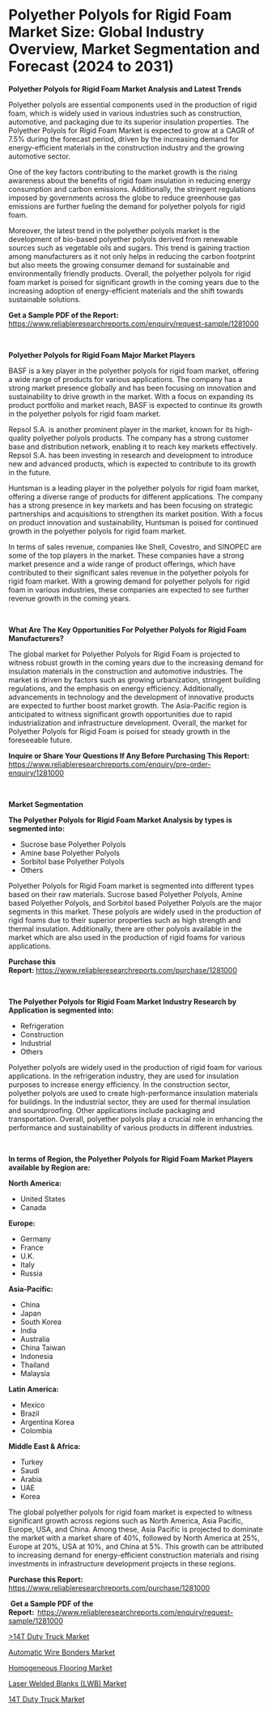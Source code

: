 <p><h1>Polyether Polyols for Rigid Foam Market Size: Global Industry Overview, Market Segmentation and Forecast (2024 to 2031)</h1></p><p><strong>Polyether Polyols for Rigid Foam Market Analysis and Latest Trends</strong></p>
<p><p>Polyether polyols are essential components used in the production of rigid foam, which is widely used in various industries such as construction, automotive, and packaging due to its superior insulation properties. The Polyether Polyols for Rigid Foam Market is expected to grow at a CAGR of 7.5% during the forecast period, driven by the increasing demand for energy-efficient materials in the construction industry and the growing automotive sector.</p><p>One of the key factors contributing to the market growth is the rising awareness about the benefits of rigid foam insulation in reducing energy consumption and carbon emissions. Additionally, the stringent regulations imposed by governments across the globe to reduce greenhouse gas emissions are further fueling the demand for polyether polyols for rigid foam.</p><p>Moreover, the latest trend in the polyether polyols market is the development of bio-based polyether polyols derived from renewable sources such as vegetable oils and sugars. This trend is gaining traction among manufacturers as it not only helps in reducing the carbon footprint but also meets the growing consumer demand for sustainable and environmentally friendly products. Overall, the polyether polyols for rigid foam market is poised for significant growth in the coming years due to the increasing adoption of energy-efficient materials and the shift towards sustainable solutions.</p></p>
<p><strong>Get a Sample PDF of the Report:&nbsp;</strong> <a href="https://www.reliableresearchreports.com/enquiry/request-sample/1281000">https://www.reliableresearchreports.com/enquiry/request-sample/1281000</a></p>
<p>&nbsp;</p>
<p><strong>Polyether Polyols for Rigid Foam Major Market Players</strong></p>
<p><p>BASF is a key player in the polyether polyols for rigid foam market, offering a wide range of products for various applications. The company has a strong market presence globally and has been focusing on innovation and sustainability to drive growth in the market. With a focus on expanding its product portfolio and market reach, BASF is expected to continue its growth in the polyether polyols for rigid foam market.</p><p>Repsol S.A. is another prominent player in the market, known for its high-quality polyether polyols products. The company has a strong customer base and distribution network, enabling it to reach key markets effectively. Repsol S.A. has been investing in research and development to introduce new and advanced products, which is expected to contribute to its growth in the future.</p><p>Huntsman is a leading player in the polyether polyols for rigid foam market, offering a diverse range of products for different applications. The company has a strong presence in key markets and has been focusing on strategic partnerships and acquisitions to strengthen its market position. With a focus on product innovation and sustainability, Huntsman is poised for continued growth in the polyether polyols for rigid foam market.</p><p>In terms of sales revenue, companies like Shell, Covestro, and SINOPEC are some of the top players in the market. These companies have a strong market presence and a wide range of product offerings, which have contributed to their significant sales revenue in the polyether polyols for rigid foam market. With a growing demand for polyether polyols for rigid foam in various industries, these companies are expected to see further revenue growth in the coming years.</p></p>
<p>&nbsp;</p>
<p><strong>What Are The Key Opportunities For Polyether Polyols for Rigid Foam Manufacturers?</strong></p>
<p><p>The global market for Polyether Polyols for Rigid Foam is projected to witness robust growth in the coming years due to the increasing demand for insulation materials in the construction and automotive industries. The market is driven by factors such as growing urbanization, stringent building regulations, and the emphasis on energy efficiency. Additionally, advancements in technology and the development of innovative products are expected to further boost market growth. The Asia-Pacific region is anticipated to witness significant growth opportunities due to rapid industrialization and infrastructure development. Overall, the market for Polyether Polyols for Rigid Foam is poised for steady growth in the foreseeable future.</p></p>
<p><strong>Inquire or Share Your Questions If Any Before Purchasing This Report:</strong> <a href="https://www.reliableresearchreports.com/enquiry/pre-order-enquiry/1281000">https://www.reliableresearchreports.com/enquiry/pre-order-enquiry/1281000</a></p>
<p>&nbsp;</p>
<p><strong>Market Segmentation</strong></p>
<p><strong>The Polyether Polyols for Rigid Foam Market Analysis by types is segmented into:</strong></p>
<p><ul><li>Sucrose base Polyether Polyols</li><li>Amine base Polyether Polyols</li><li>Sorbitol base Polyether Polyols</li><li>Others</li></ul></p>
<p><p>Polyether Polyols for Rigid Foam market is segmented into different types based on their raw materials. Sucrose based Polyether Polyols, Amine based Polyether Polyols, and Sorbitol based Polyether Polyols are the major segments in this market. These polyols are widely used in the production of rigid foams due to their superior properties such as high strength and thermal insulation. Additionally, there are other polyols available in the market which are also used in the production of rigid foams for various applications.</p></p>
<p><strong>Purchase this Report:&nbsp;</strong><a href="https://www.reliableresearchreports.com/purchase/1281000">https://www.reliableresearchreports.com/purchase/1281000</a></p>
<p>&nbsp;</p>
<p><strong>The Polyether Polyols for Rigid Foam Market Industry Research by Application is segmented into:</strong></p>
<p><ul><li>Refrigeration</li><li>Construction</li><li>Industrial</li><li>Others</li></ul></p>
<p><p>Polyether polyols are widely used in the production of rigid foam for various applications. In the refrigeration industry, they are used for insulation purposes to increase energy efficiency. In the construction sector, polyether polyols are used to create high-performance insulation materials for buildings. In the industrial sector, they are used for thermal insulation and soundproofing. Other applications include packaging and transportation. Overall, polyether polyols play a crucial role in enhancing the performance and sustainability of various products in different industries.</p></p>
<p>&nbsp;</p>
<p><strong>In terms of Region, the Polyether Polyols for Rigid Foam Market Players available by Region are:</strong></p>
<p>
    <p> <strong> North America: </strong>
        <ul>
            <li>United States</li>
            <li>Canada</li>
        </ul>
        </p> 
    <p> <strong> Europe: </strong>
        <ul>
            <li>Germany</li>
            <li>France</li>
            <li>U.K.</li>
            <li>Italy</li>
            <li>Russia</li>
        </ul>
        </p> 
    <p> <strong> Asia-Pacific: </strong>
        <ul>
            <li>China</li>
            <li>Japan</li>
            <li>South Korea</li>
            <li>India</li>
            <li>Australia</li>
            <li>China Taiwan</li>
            <li>Indonesia</li>
            <li>Thailand</li>
            <li>Malaysia</li>
        </ul>
        </p> 
    <p> <strong> Latin America: </strong>
        <ul>
            <li>Mexico</li>
            <li>Brazil</li>
            <li>Argentina Korea</li>
            <li>Colombia</li>
        </ul>
        </p> 
    <p> <strong> Middle East & Africa: </strong>
        <ul>
            <li>Turkey</li>
            <li>Saudi</li>
            <li>Arabia</li>
            <li>UAE</li>
            <li>Korea</li>
        </ul>
    </p>
    </p>
<p><p>The global polyether polyols for rigid foam market is expected to witness significant growth across regions such as North America, Asia Pacific, Europe, USA, and China. Among these, Asia Pacific is projected to dominate the market with a market share of 40%, followed by North America at 25%, Europe at 20%, USA at 10%, and China at 5%. This growth can be attributed to increasing demand for energy-efficient construction materials and rising investments in infrastructure development projects in these regions.</p></p>
<p><strong>Purchase this Report: </strong><a href="https://www.reliableresearchreports.com/purchase/1281000">https://www.reliableresearchreports.com/purchase/1281000</a></p>
<p>&nbsp;<strong>Get a Sample PDF of the Report:&nbsp;&nbsp;</strong><a href="https://www.reliableresearchreports.com/enquiry/request-sample/1281000">https://www.reliableresearchreports.com/enquiry/request-sample/1281000</a></p>
<p><strong></strong></p>
<p><p><a href="https://issuu.com/reportprime-2/docs/14t-duty-truck-market-size-2030.pptx">>14T Duty Truck Market</a></p><p><a href="https://github.com/dimitrishawkinswaynenp91rgz/Market-Research-Report-List-1/blob/main/automatic-wire-bonders-market.md">Automatic Wire Bonders Market</a></p><p><a href="https://medium.com/@richardcruz47/analyzing-homogeneous-flooring-market-global-industry-perspective-and-forecast-2024-to-2031-6da935f27a5f">Homogeneous Flooring Market</a></p><p><a href="https://github.com/changoleonlaverguenzanoexiste/Market-Research-Report-List-2/blob/main/laser-welded-blanks-lwb-market.md">Laser Welded Blanks (LWB) Market</a></p><p><a href="https://issuu.com/reportprime-2/docs/14t-duty-truck-market-size-2030.ppt_515101f560294d">14T Duty Truck Market</a></p></p>